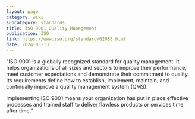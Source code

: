 ```yaml
---
layout: page
category: wiki
subcategory: standards
title: ISO 9001 Quality Management
publication: ISO
link: https://www.iso.org/standard/62085.html
date: 2024-03-13
---
```


"ISO 9001 is a globally recognized standard for quality management. It helps organizations of all sizes and sectors to improve their performance, meet customer expectations and demonstrate their commitment to quality. Its requirements define how to establish, implement, maintain, and continually improve a quality management system (QMS).

Implementing ISO 9001 means your organization has put in place effective processes and trained staff to deliver flawless products or services time after time."
